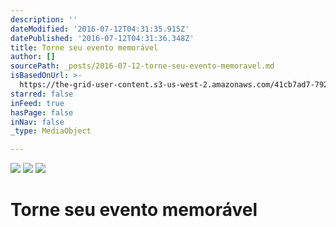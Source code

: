 ```yaml
---
description: ''
dateModified: '2016-07-12T04:31:35.915Z'
datePublished: '2016-07-12T04:31:36.348Z'
title: Torne seu evento memorável
author: []
sourcePath: _posts/2016-07-12-torne-seu-evento-memoravel.md
isBasedOnUrl: >-
  https://the-grid-user-content.s3-us-west-2.amazonaws.com/41cb7ad7-7929-435b-8556-2f07877181d6.png
starred: false
inFeed: true
hasPage: false
inNav: false
_type: MediaObject

---
```

![](https://imgflo.herokuapp.com/graph/vahj1ThiexotieMo/9c82a0002b973d6fc43244ecb906c894/croprotate.png?cropheight=717&cropwidth=1276&degrees=0&input=https%3A%2F%2Fthe-grid-user-content.s3-us-west-2.amazonaws.com%2F41cb7ad7-7929-435b-8556-2f07877181d6.png&x=0&y=0)
![](https://imgflo.herokuapp.com/graph/vahj1ThiexotieMo/c956e95390788566d888b6664da8fa1c/croprotate.jpg?cropheight=3457&cropwidth=5184&degrees=0&input=https%3A%2F%2Fthe-grid-user-content.s3-us-west-2.amazonaws.com%2F3a46e33e-9f5b-4726-88e8-f585b343679e.jpg&x=0&y=0)
![](https://imgflo.herokuapp.com/graph/vahj1ThiexotieMo/b462a69f09ae1b15f74dc664ab58844b/croprotate.jpg?cropheight=3457&cropwidth=5184&degrees=0&input=https%3A%2F%2Fthe-grid-user-content.s3-us-west-2.amazonaws.com%2Fe53aa506-797a-4941-9e0c-c72797604d8b.jpg&x=0&y=0)

# **Torne seu evento memorável**